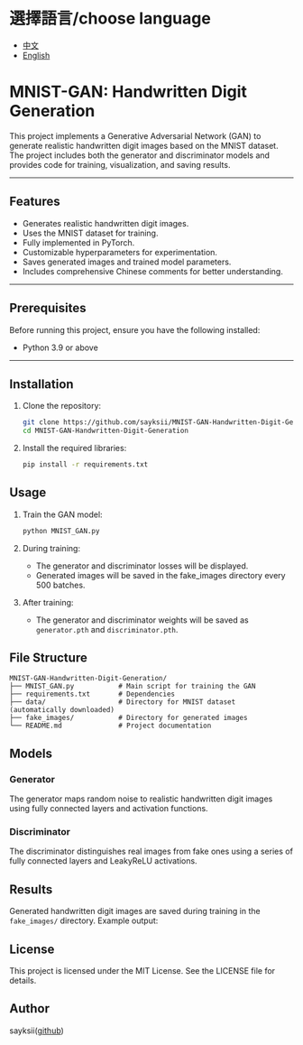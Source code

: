 # 選擇語言/choose language
- [中文](README.zh.md)
- [English](README.en.md)

# MNIST-GAN: Handwritten Digit Generation

This project implements a Generative Adversarial Network (GAN) to generate realistic handwritten digit images based on the MNIST dataset. The project includes both the generator and discriminator models and provides code for training, visualization, and saving results.

---

## Features

- Generates realistic handwritten digit images.
- Uses the MNIST dataset for training.
- Fully implemented in PyTorch.
- Customizable hyperparameters for experimentation.
- Saves generated images and trained model parameters.
- Includes comprehensive Chinese comments for better understanding.

---

## Prerequisites

Before running this project, ensure you have the following installed:

- Python 3.9 or above

---

## Installation

1. Clone the repository:
   ```bash
   git clone https://github.com/sayksii/MNIST-GAN-Handwritten-Digit-Generation.git
   cd MNIST-GAN-Handwritten-Digit-Generation
    ```
2. Install the required libraries:
    ```bash
    pip install -r requirements.txt
    ```
   
## Usage

1. Train the GAN model:
    ```bash
    python MNIST_GAN.py
    ```
2. During training:
   - The generator and discriminator losses will be displayed.
   - Generated images will be saved in the fake_images directory every 500 batches.

3. After training:
   - The generator and discriminator weights will be saved as `generator.pth` and `discriminator.pth`.

## File Structure

```
MNIST-GAN-Handwritten-Digit-Generation/
├── MNIST_GAN.py           # Main script for training the GAN
├── requirements.txt       # Dependencies
├── data/                  # Directory for MNIST dataset (automatically downloaded)
├── fake_images/           # Directory for generated images
└── README.md              # Project documentation
```

## Models

### Generator
The generator maps random noise to realistic handwritten digit images using fully connected layers and activation functions.

### Discriminator
The discriminator distinguishes real images from fake ones using a series of fully connected layers and LeakyReLU activations.

## Results
Generated handwritten digit images are saved during training in the `fake_images/` directory. Example output:

## License
This project is licensed under the MIT License. See the LICENSE file for details.

## Author
sayksii([github](https://github.com/sayksii))
